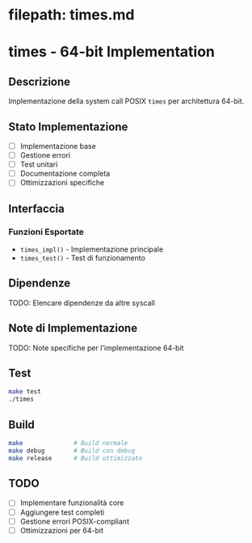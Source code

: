 # filepath: times.md

# times - 64-bit Implementation

## Descrizione
Implementazione della system call POSIX `times` per architettura 64-bit.

## Stato Implementazione
- [ ] Implementazione base
- [ ] Gestione errori
- [ ] Test unitari
- [ ] Documentazione completa
- [ ] Ottimizzazioni specifiche

## Interfaccia

### Funzioni Esportate
- `times_impl()` - Implementazione principale
- `times_test()` - Test di funzionamento

## Dipendenze
TODO: Elencare dipendenze da altre syscall

## Note di Implementazione
TODO: Note specifiche per l'implementazione 64-bit

## Test
```bash
make test
./times
```

## Build
```bash
make              # Build normale
make debug        # Build con debug
make release      # Build ottimizzato
```

## TODO
- [ ] Implementare funzionalità core
- [ ] Aggiungere test completi
- [ ] Gestione errori POSIX-compliant
- [ ] Ottimizzazioni per 64-bit
